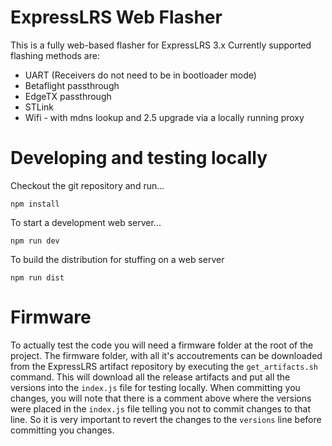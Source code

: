 # ExpressLRS Web Flasher

This is a fully web-based flasher for ExpressLRS 3.x
Currently supported flashing methods are:
- UART (Receivers do not need to be in bootloader mode)
- Betaflight passthrough
- EdgeTX passthrough
- STLink
- Wifi - with mdns lookup and 2.5 upgrade via a locally running proxy

# Developing and testing locally

Checkout the git repository and run...
```
npm install
```
To start a development web server...
```
npm run dev
```
To build the distribution for stuffing on a web server
```
npm run dist
```
# Firmware
To actually test the code you will need a firmware folder at the root of the project.
The firmware folder, with all it's accoutrements can be downloaded from the ExpressLRS artifact repository by
executing the `get_artifacts.sh` command. This will download all the release artifacts and put all the versions
into the `index.js` file for testing locally.
When committing you changes, you will note that there is a comment above where the versions were placed in the
`index.js` file telling you not to commit changes to that line. So it is very important to revert the changes
to the `versions` line before committing you changes.

